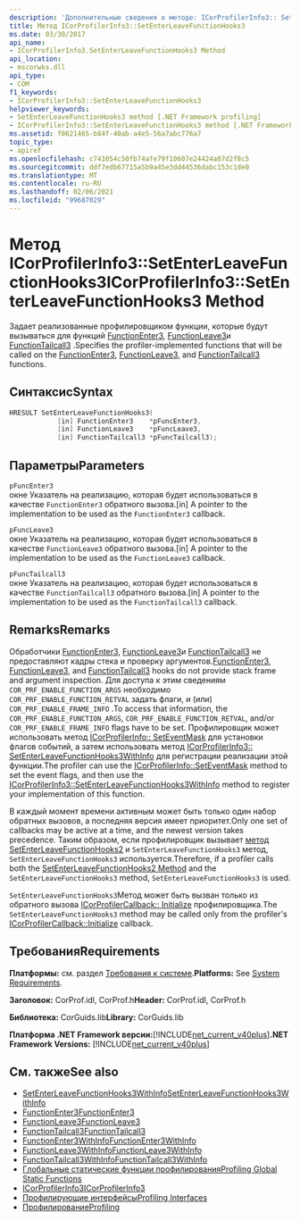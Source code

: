 ```yaml
---
description: 'Дополнительные сведения о методе: ICorProfilerInfo3:: SetEnterLeaveFunctionHooks3'
title: Метод ICorProfilerInfo3::SetEnterLeaveFunctionHooks3
ms.date: 03/30/2017
api_name:
- ICorProfilerInfo3.SetEnterLeaveFunctionHooks3 Method
api_location:
- mscorwks.dll
api_type:
- COM
f1_keywords:
- ICorProfilerInfo3::SetEnterLeaveFunctionHooks3
helpviewer_keywords:
- SetEnterLeaveFunctionHooks3 method [.NET Framework profiling]
- ICorProfilerInfo3::SetEnterLeaveFunctionHooks3 method [.NET Framework profiling]
ms.assetid: f0621465-b84f-40ab-a4e5-56a7abc776a7
topic_type:
- apiref
ms.openlocfilehash: c741054c50fb74afe79f10607e24424a07d2f8c5
ms.sourcegitcommit: ddf7edb67715a5b9a45e3dd44536dabc153c1de0
ms.translationtype: MT
ms.contentlocale: ru-RU
ms.lasthandoff: 02/06/2021
ms.locfileid: "99687029"
---
```

# <a name="icorprofilerinfo3setenterleavefunctionhooks3-method"></a><span data-ttu-id="8994d-103">Метод ICorProfilerInfo3::SetEnterLeaveFunctionHooks3</span><span class="sxs-lookup"><span data-stu-id="8994d-103">ICorProfilerInfo3::SetEnterLeaveFunctionHooks3 Method</span></span>

<span data-ttu-id="8994d-104">Задает реализованные профилировщиком функции, которые будут вызываться для функций [FunctionEnter3](functionenter3-function.md), [FunctionLeave3](functionleave3-function.md)и [FunctionTailcall3](functiontailcall3-function.md) .</span><span class="sxs-lookup"><span data-stu-id="8994d-104">Specifies the profiler-implemented functions that will be called on the [FunctionEnter3](functionenter3-function.md), [FunctionLeave3](functionleave3-function.md), and [FunctionTailcall3](functiontailcall3-function.md) functions.</span></span>  
  
## <a name="syntax"></a><span data-ttu-id="8994d-105">Синтаксис</span><span class="sxs-lookup"><span data-stu-id="8994d-105">Syntax</span></span>  
  
```cpp  
HRESULT SetEnterLeaveFunctionHooks3(  
            [in] FunctionEnter3    *pFuncEnter3,  
            [in] FunctionLeave3    *pFuncLeave3,  
            [in] FunctionTailcall3 *pFuncTailcall3);  
```  
  
## <a name="parameters"></a><span data-ttu-id="8994d-106">Параметры</span><span class="sxs-lookup"><span data-stu-id="8994d-106">Parameters</span></span>  

 `pFuncEnter3`  
 <span data-ttu-id="8994d-107">окне Указатель на реализацию, которая будет использоваться в качестве `FunctionEnter3` обратного вызова.</span><span class="sxs-lookup"><span data-stu-id="8994d-107">[in] A pointer to the implementation to be used as the `FunctionEnter3` callback.</span></span>  
  
 `pFuncLeave3`  
 <span data-ttu-id="8994d-108">окне Указатель на реализацию, которая будет использоваться в качестве `FunctionLeave3` обратного вызова.</span><span class="sxs-lookup"><span data-stu-id="8994d-108">[in] A pointer to the implementation to be used as the `FunctionLeave3` callback.</span></span>  
  
 `pFuncTailcall3`  
 <span data-ttu-id="8994d-109">окне Указатель на реализацию, которая будет использоваться в качестве `FunctionTailcall3` обратного вызова.</span><span class="sxs-lookup"><span data-stu-id="8994d-109">[in] A pointer to the implementation to be used as the `FunctionTailcall3` callback.</span></span>  
  
## <a name="remarks"></a><span data-ttu-id="8994d-110">Remarks</span><span class="sxs-lookup"><span data-stu-id="8994d-110">Remarks</span></span>  

 <span data-ttu-id="8994d-111">Обработчики [FunctionEnter3](functionenter3-function.md), [FunctionLeave3](functionleave3-function.md)и [FunctionTailcall3](functiontailcall3-function.md) не предоставляют кадры стека и проверку аргументов.</span><span class="sxs-lookup"><span data-stu-id="8994d-111">[FunctionEnter3](functionenter3-function.md), [FunctionLeave3](functionleave3-function.md), and [FunctionTailcall3](functiontailcall3-function.md) hooks do not provide stack frame and argument inspection.</span></span> <span data-ttu-id="8994d-112">Для доступа к этим сведениям `COR_PRF_ENABLE_FUNCTION_ARGS` необходимо `COR_PRF_ENABLE_FUNCTION_RETVAL` задать флаги, и (или)  `COR_PRF_ENABLE_FRAME_INFO` .</span><span class="sxs-lookup"><span data-stu-id="8994d-112">To access that information, the `COR_PRF_ENABLE_FUNCTION_ARGS`, `COR_PRF_ENABLE_FUNCTION_RETVAL`, and/or  `COR_PRF_ENABLE_FRAME_INFO` flags have to be set.</span></span> <span data-ttu-id="8994d-113">Профилировщик может использовать метод [ICorProfilerInfo:: SetEventMask](icorprofilerinfo-seteventmask-method.md) для установки флагов событий, а затем использовать метод [ICorProfilerInfo3:: SetEnterLeaveFunctionHooks3WithInfo](icorprofilerinfo3-setenterleavefunctionhooks3withinfo-method.md) для регистрации реализации этой функции.</span><span class="sxs-lookup"><span data-stu-id="8994d-113">The profiler can use the [ICorProfilerInfo::SetEventMask](icorprofilerinfo-seteventmask-method.md) method to set the event flags, and then use the [ICorProfilerInfo3::SetEnterLeaveFunctionHooks3WithInfo](icorprofilerinfo3-setenterleavefunctionhooks3withinfo-method.md) method to register your implementation of this function.</span></span>  
  
 <span data-ttu-id="8994d-114">В каждый момент времени активным может быть только один набор обратных вызовов, а последняя версия имеет приоритет.</span><span class="sxs-lookup"><span data-stu-id="8994d-114">Only one set of callbacks may be active at a time, and the newest version takes precedence.</span></span> <span data-ttu-id="8994d-115">Таким образом, если профилировщик вызывает [метод SetEnterLeaveFunctionHooks2](icorprofilerinfo2-setenterleavefunctionhooks2-method.md) и `SetEnterLeaveFunctionHooks3` метод, `SetEnterLeaveFunctionHooks3` используется.</span><span class="sxs-lookup"><span data-stu-id="8994d-115">Therefore, if a profiler calls both the [SetEnterLeaveFunctionHooks2 Method](icorprofilerinfo2-setenterleavefunctionhooks2-method.md) and the `SetEnterLeaveFunctionHooks3` method, `SetEnterLeaveFunctionHooks3` is used.</span></span>  
  
 <span data-ttu-id="8994d-116">`SetEnterLeaveFunctionHooks3`Метод может быть вызван только из обратного вызова [ICorProfilerCallback:: Initialize](icorprofilercallback-initialize-method.md) профилировщика.</span><span class="sxs-lookup"><span data-stu-id="8994d-116">The `SetEnterLeaveFunctionHooks3` method may be called only from the profiler's [ICorProfilerCallback::Initialize](icorprofilercallback-initialize-method.md) callback.</span></span>  
  
## <a name="requirements"></a><span data-ttu-id="8994d-117">Требования</span><span class="sxs-lookup"><span data-stu-id="8994d-117">Requirements</span></span>  

 <span data-ttu-id="8994d-118">**Платформы:** см. раздел [Требования к системе](../../get-started/system-requirements.md).</span><span class="sxs-lookup"><span data-stu-id="8994d-118">**Platforms:** See [System Requirements](../../get-started/system-requirements.md).</span></span>  
  
 <span data-ttu-id="8994d-119">**Заголовок:** CorProf.idl, CorProf.h</span><span class="sxs-lookup"><span data-stu-id="8994d-119">**Header:** CorProf.idl, CorProf.h</span></span>  
  
 <span data-ttu-id="8994d-120">**Библиотека:** CorGuids.lib</span><span class="sxs-lookup"><span data-stu-id="8994d-120">**Library:** CorGuids.lib</span></span>  
  
 <span data-ttu-id="8994d-121">**Платформа .NET Framework версии:**[!INCLUDE[net_current_v40plus](../../../../includes/net-current-v40plus-md.md)]</span><span class="sxs-lookup"><span data-stu-id="8994d-121">**.NET Framework Versions:** [!INCLUDE[net_current_v40plus](../../../../includes/net-current-v40plus-md.md)]</span></span>  
  
## <a name="see-also"></a><span data-ttu-id="8994d-122">См. также</span><span class="sxs-lookup"><span data-stu-id="8994d-122">See also</span></span>

- [<span data-ttu-id="8994d-123">SetEnterLeaveFunctionHooks3WithInfo</span><span class="sxs-lookup"><span data-stu-id="8994d-123">SetEnterLeaveFunctionHooks3WithInfo</span></span>](icorprofilerinfo3-setenterleavefunctionhooks3withinfo-method.md)
- [<span data-ttu-id="8994d-124">FunctionEnter3</span><span class="sxs-lookup"><span data-stu-id="8994d-124">FunctionEnter3</span></span>](functionenter3-function.md)
- [<span data-ttu-id="8994d-125">FunctionLeave3</span><span class="sxs-lookup"><span data-stu-id="8994d-125">FunctionLeave3</span></span>](functionleave3-function.md)
- [<span data-ttu-id="8994d-126">FunctionTailcall3</span><span class="sxs-lookup"><span data-stu-id="8994d-126">FunctionTailcall3</span></span>](functiontailcall3-function.md)
- [<span data-ttu-id="8994d-127">FunctionEnter3WithInfo</span><span class="sxs-lookup"><span data-stu-id="8994d-127">FunctionEnter3WithInfo</span></span>](functionenter3withinfo-function.md)
- [<span data-ttu-id="8994d-128">FunctionLeave3WithInfo</span><span class="sxs-lookup"><span data-stu-id="8994d-128">FunctionLeave3WithInfo</span></span>](functionleave3withinfo-function.md)
- [<span data-ttu-id="8994d-129">FunctionTailcall3WithInfo</span><span class="sxs-lookup"><span data-stu-id="8994d-129">FunctionTailcall3WithInfo</span></span>](functiontailcall3withinfo-function.md)
- [<span data-ttu-id="8994d-130">Глобальные статические функции профилирования</span><span class="sxs-lookup"><span data-stu-id="8994d-130">Profiling Global Static Functions</span></span>](profiling-global-static-functions.md)
- [<span data-ttu-id="8994d-131">ICorProfilerInfo3</span><span class="sxs-lookup"><span data-stu-id="8994d-131">ICorProfilerInfo3</span></span>](icorprofilerinfo3-interface.md)
- [<span data-ttu-id="8994d-132">Профилирующие интерфейсы</span><span class="sxs-lookup"><span data-stu-id="8994d-132">Profiling Interfaces</span></span>](profiling-interfaces.md)
- [<span data-ttu-id="8994d-133">Профилирование</span><span class="sxs-lookup"><span data-stu-id="8994d-133">Profiling</span></span>](index.md)
